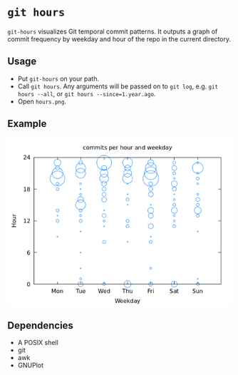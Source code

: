 # `git hours`

`git-hours` visualizes Git temporal commit patterns. It outputs a graph
of commit frequency by weekday and hour of the repo in the current
directory.

## Usage

* Put `git-hours` on your path.
* Call `git hours`. Any arguments will be passed on to `git log`, e.g.
  `git hours --all`, or `git hours --since=1.year.ago`.
* Open `hours.png`.

## Example

![example graph](img/hours.png)

## Dependencies

* A POSIX shell
* git
* awk
* GNUPlot

<!-- vim: set tw=72: -->
